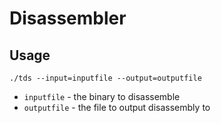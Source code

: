 # Disassembler

## Usage

```
./tds --input=inputfile --output=outputfile
```

* `inputfile` - the binary to disassemble
* `outputfile` - the file to output disassembly to

